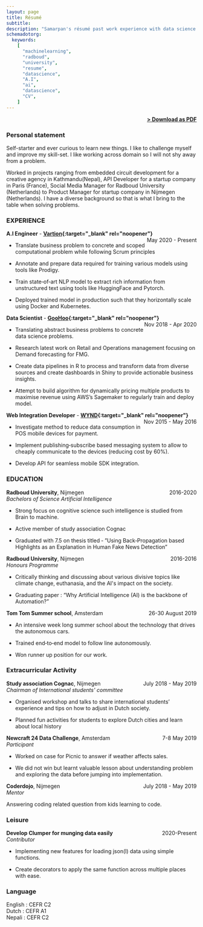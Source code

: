 ```yaml
---
layout: page
title: Résumé
subtitle:
description: "Samarpan's résumé past work experience with data science and A.I technology and academic life."
schemadotorg:
  keywords:
    [
      "machinelearning",
      "radboud",
      "university",
      "resume",
      "datascience",
      "A.I",
      "ai",
      "datascience",
      "CV",
    ]
---
```


<span style="float: right; "><a href="{{ '/assets/SamarpanRai_CV.pdf' | prepend: site.baseurl }}"><strong>> Download as PDF</strong></a> </span>
<br>

### Personal statement

Self-starter and ever curious to learn new things. I like to challenge myself and improve my skill-set. I like working across domain so I will not shy away from a problem.

Worked in projects ranging from embedded circuit development for a creative agency in Kathmandu(Nepal), API Developer for a startup company in Paris (France), Social Media Manager for Radboud University (Netherlands) to Product Manager for startup company in Nijmegen (Netherlands). I have a diverse background so that is what I bring to the table when solving problems.

### EXPERIENCE

**A.I Engineer** - **[Vartion](https://vartion.com/){:target="\_blank" rel="noopener"}** <span style="float: right; ">May 2020 - Present </span>

- Translate business problem to concrete and scoped computational problem while following Scrum principles

- Annotate and prepare data required for training various models using tools like Prodigy.

- Train state‐of‐art NLP model to extract rich information from unstructured text using tools like HuggingFace and Pytorch.

- Deployed trained model in production such that they horizontally scale using Docker and Kubernetes.

**Data Scientist** - **[GooHoo](https://www.goohoo.nl/){:target="\_blank" rel="noopener"}** <span style="float: right; ">Nov 2018 - Apr 2020</span>

- Translating abstract business problems to concrete data science problems.

- Research latest work on Retail and Operations management focusing on Demand forecasting for FMG.

- Create data pipelines in R to process and transform data from diverse sources and create dashboards in Shiny to provide actionable business
  insights.

- Attempt to build algorithm for dynamically pricing multiple products to maximise revenue using AWS’s Sagemaker to regularly train and deploy
  model.

**Web Integration Developer** - **[WYND](https://www.wynd.eu/){:target="\_blank" rel="noopener"}** <span style="float: right; ">Nov 2015 - May 2016</span>

- Investigate method to reduce data consumption in POS mobile devices for payment.

- Implement publishing‐subscribe based messaging system to allow to cheaply communicate to the devices (reducing cost by 60%).

- Develop API for seamless mobile SDK integration.

### EDUCATION

**Radboud University**, Nijmegen <span style="float: right; ">2016-2020</span> <br />
_Bachelors of Science Artificial Intelligence_

- Strong focus on cognitive science such intelligence is studied from Brain to machine.

- Active member of study association Cognac

- Graduated with 7.5 on thesis titled ‐ ”Using Back‐Propagation based Highlights as an Explanation in Human Fake News Detection”

**Radboud University**, Nijmegen <span style="float: right; ">2016-2016</span> <br />
_Honours Programme_

- Critically thinking and discussing about various divisive topics like climate change, euthanasia, and the AI's impact on the society.

- Graduating paper : “Why Artificial Intelligence (AI) is the backbone of Automation?”

**Tom Tom Summer school**, Amsterdam <span style="float: right; ">26-30 August 2019</span> <br />

- An intensive week long summer school about the technology that drives the autonomous cars.

- Trained end‐to‐end model to follow line autonomously.

- Won runner up position for our work.

### Extracurricular Activity

**Study association Cognac**, Nijmegen <span style="float: right; ">July 2018 - May 2019</span> <br />
_Chairman of International students' committee_

- Organised workshop and talks to share international students’ experience and tips on how to adjust in Dutch society.

- Planned fun activities for students to explore Dutch cities and learn about local history

**Newcraft 24 Data Challenge**, Amsterdam <span style="float: right; ">7-8 May 2019</span> <br />
_Participant_

- Worked on case for Picnic to answer if weather affects sales.

- We did not win but learnt valuable lesson about understanding problem and exploring the data before jumping into implementation.

**Coderdojo**, Nijmegen <span style="float: right; ">July 2018 - May 2019</span> <br />
_Mentor_

Answering coding related question from kids learning to code.

### Leisure

**Develop Clumper for munging data easily**<span style="float: right; ">2020-Present</span> <br />
_Contributor_

- Implementing new features for loading json(l) data using simple functions.

- Create decorators to apply the same function across multiple places with ease.

### Language

English : CEFR C2 <br />
Dutch : CEFR A1 <br />
Nepali : CEFR C2 <br />
